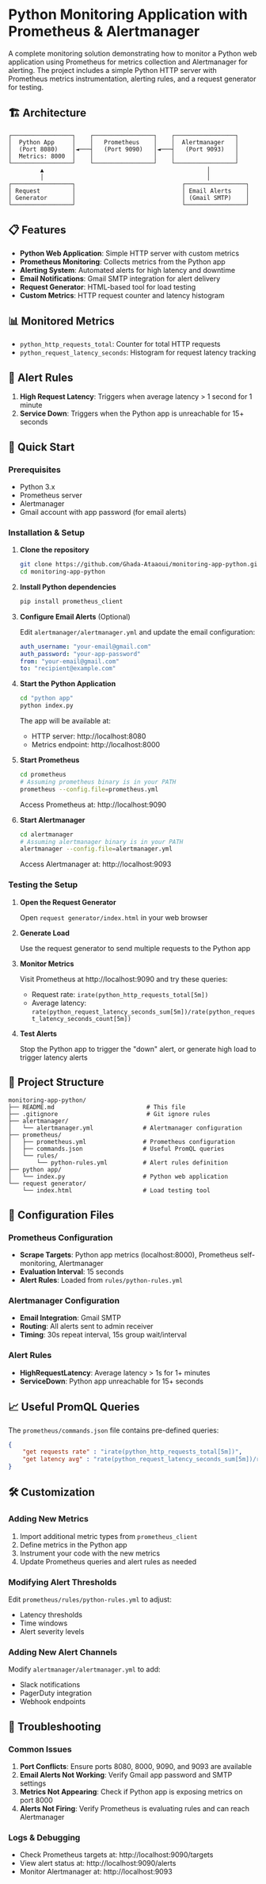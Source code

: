 # Python Monitoring Application with Prometheus & Alertmanager

A complete monitoring solution demonstrating how to monitor a Python web application using Prometheus for metrics collection and Alertmanager for alerting. The project includes a simple Python HTTP server with Prometheus metrics instrumentation, alerting rules, and a request generator for testing.

## 🏗️ Architecture

```
┌─────────────────┐    ┌─────────────────┐    ┌─────────────────┐
│  Python App     │    │   Prometheus    │    │  Alertmanager   │
│  (Port 8080)    │◄───┤   (Port 9090)   │◄───┤   (Port 9093)   │
│  Metrics: 8000  │    │                 │    │                 │
└─────────────────┘    └─────────────────┘    └─────────────────┘
         ▲                                              │
         │                                              │
┌─────────────────┐                              ┌─────────────────┐
│ Request         │                              │ Email Alerts    │
│ Generator       │                              │ (Gmail SMTP)    │
└─────────────────┘                              └─────────────────┘
```

## 📋 Features

- **Python Web Application**: Simple HTTP server with custom metrics
- **Prometheus Monitoring**: Collects metrics from the Python app
- **Alerting System**: Automated alerts for high latency and downtime
- **Email Notifications**: Gmail SMTP integration for alert delivery
- **Request Generator**: HTML-based tool for load testing
- **Custom Metrics**: HTTP request counter and latency histogram

## 📊 Monitored Metrics

- `python_http_requests_total`: Counter for total HTTP requests
- `python_request_latency_seconds`: Histogram for request latency tracking

## 🚨 Alert Rules

1. **High Request Latency**: Triggers when average latency > 1 second for 1 minute
2. **Service Down**: Triggers when the Python app is unreachable for 15+ seconds

## 🚀 Quick Start

### Prerequisites

- Python 3.x
- Prometheus server
- Alertmanager
- Gmail account with app password (for email alerts)

### Installation & Setup

1. **Clone the repository**
   ```bash
   git clone https://github.com/Ghada-Ataaoui/monitoring-app-python.git
   cd monitoring-app-python
   ```

2. **Install Python dependencies**
   ```bash
   pip install prometheus_client
   ```

3. **Configure Email Alerts** (Optional)
   
   Edit `alertmanager/alertmanager.yml` and update the email configuration:
   ```yaml
   auth_username: "your-email@gmail.com"
   auth_password: "your-app-password"
   from: "your-email@gmail.com"
   to: "recipient@example.com"
   ```

4. **Start the Python Application**
   ```bash
   cd "python app"
   python index.py
   ```
   The app will be available at:
   - HTTP server: http://localhost:8080
   - Metrics endpoint: http://localhost:8000

5. **Start Prometheus**
   ```bash
   cd prometheus
   # Assuming prometheus binary is in your PATH
   prometheus --config.file=prometheus.yml
   ```
   Access Prometheus at: http://localhost:9090

6. **Start Alertmanager**
   ```bash
   cd alertmanager
   # Assuming alertmanager binary is in your PATH
   alertmanager --config.file=alertmanager.yml
   ```
   Access Alertmanager at: http://localhost:9093

### Testing the Setup

1. **Open the Request Generator**
   
   Open `request generator/index.html` in your web browser

2. **Generate Load**
   
   Use the request generator to send multiple requests to the Python app

3. **Monitor Metrics**
   
   Visit Prometheus at http://localhost:9090 and try these queries:
   - Request rate: `irate(python_http_requests_total[5m])`
   - Average latency: `rate(python_request_latency_seconds_sum[5m])/rate(python_request_latency_seconds_count[5m])`

4. **Test Alerts**
   
   Stop the Python app to trigger the "down" alert, or generate high load to trigger latency alerts

## 📁 Project Structure

```
monitoring-app-python/
├── README.md                          # This file
├── .gitignore                         # Git ignore rules
├── alertmanager/
│   └── alertmanager.yml              # Alertmanager configuration
├── prometheus/
│   ├── prometheus.yml                # Prometheus configuration
│   ├── commands.json                 # Useful PromQL queries
│   └── rules/
│       └── python-rules.yml          # Alert rules definition
├── python app/
│   └── index.py                      # Python web application
└── request generator/
    └── index.html                    # Load testing tool
```

## 🔧 Configuration Files

### Prometheus Configuration
- **Scrape Targets**: Python app metrics (localhost:8000), Prometheus self-monitoring, Alertmanager
- **Evaluation Interval**: 15 seconds
- **Alert Rules**: Loaded from `rules/python-rules.yml`

### Alertmanager Configuration
- **Email Integration**: Gmail SMTP
- **Routing**: All alerts sent to admin receiver
- **Timing**: 30s repeat interval, 15s group wait/interval

### Alert Rules
- **HighRequestLatency**: Average latency > 1s for 1+ minutes
- **ServiceDown**: Python app unreachable for 15+ seconds

## 📈 Useful PromQL Queries

The `prometheus/commands.json` file contains pre-defined queries:

```json
{
    "get requests rate" : "irate(python_http_requests_total[5m])",
    "get latency avg" : "rate(python_request_latency_seconds_sum[5m])/rate(python_request_latency_seconds_count[5m])"
}
```

## 🛠️ Customization

### Adding New Metrics
1. Import additional metric types from `prometheus_client`
2. Define metrics in the Python app
3. Instrument your code with the new metrics
4. Update Prometheus queries and alert rules as needed

### Modifying Alert Thresholds
Edit `prometheus/rules/python-rules.yml` to adjust:
- Latency thresholds
- Time windows
- Alert severity levels

### Adding New Alert Channels
Modify `alertmanager/alertmanager.yml` to add:
- Slack notifications
- PagerDuty integration
- Webhook endpoints

## 🐛 Troubleshooting

### Common Issues

1. **Port Conflicts**: Ensure ports 8080, 8000, 9090, and 9093 are available
2. **Email Alerts Not Working**: Verify Gmail app password and SMTP settings
3. **Metrics Not Appearing**: Check if Python app is exposing metrics on port 8000
4. **Alerts Not Firing**: Verify Prometheus is evaluating rules and can reach Alertmanager

### Logs & Debugging

- Check Prometheus targets at: http://localhost:9090/targets
- View alert status at: http://localhost:9090/alerts
- Monitor Alertmanager at: http://localhost:9093
